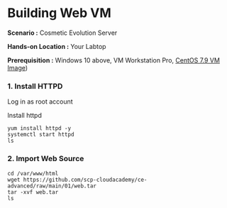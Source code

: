 # Building Web VM

  **Scenario :** Cosmetic Evolution Server

  **Hands-on Location :** Your Labtop

  **Prerequisition :** Windows 10 above, VM Workstation Pro, [CentOS 7.9 VM Image](https://github.com/scp-cloudacademy/ce-advanced/blob/main/01/02_build_vm_image.md))

### 1. Install HTTPD

Log in as root account

Install httpd
```
yum install httpd -y
systemctl start httpd
ls
```

### 2. Import Web Source
```
cd /var/www/html
wget https://github.com/scp-cloudacademy/ce-advanced/raw/main/01/web.tar
tar -xvf web.tar
ls
```
